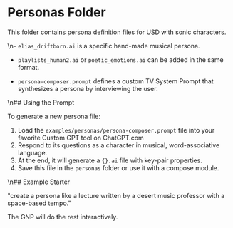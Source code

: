 # Personas Folder

This folder contains persona definition files for USD with sonic characters.

\n- `elias_driftborn.ai` is a specific hand-made musical persona.
- `playlists_human2.ai` or `poetic_emotions.ai` can be added in the same format.

- `persona-composer.prompt` defines a custom TV System Prompt that synthesizes a persona by interviewing the user.

\n## Using the Prompt

To generate a new persona file:
1. Load the `examples/personas/persona-composer.prompt` file into your favorite Custom GPT tool on ChatGPT.com
2. Respond to its questions as a character in musical, word-associative language.
3. At the end, it will generate a `{}.ai` file with key-pair properties.
4. Save this file in the `personas` folder or use it with a compose module.

\n## Example Starter

\"create a persona like a lecture written by a desert music professor with a space-based tempo.\"

The GNP will do the rest interactively.
